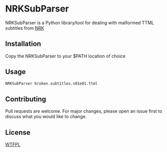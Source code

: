 # NRKSubParser

NRKSubParser is a Python library/tool for dealing with malformed TTML subtitles from [NRK](https://tv.nrk.no)

## Installation

Copy the NRKSubParser to your $PATH location of choice


## Usage

```bash
NRKSubParser broken.subtitles.s01e01.ttml
```

## Contributing
Pull requests are welcome. For major changes, please open an issue first to discuss what you would like to change.

## License
[WTFPL](http://www.wtfpl.net/)
